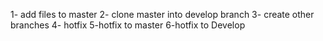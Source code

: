 1- add files to master 2- clone master into develop branch 3- create other branches 4- hotfix 5-hotfix to master 6-hotfix to Develop
